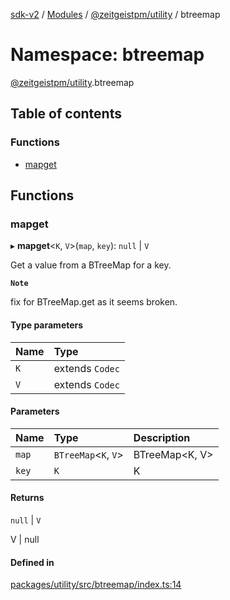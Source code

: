 [sdk-v2](../README.md) / [Modules](../modules.md) / [@zeitgeistpm/utility](zeitgeistpm_utility.md) / btreemap

# Namespace: btreemap

[@zeitgeistpm/utility](zeitgeistpm_utility.md).btreemap

## Table of contents

### Functions

- [mapget](zeitgeistpm_utility.btreemap.md#mapget)

## Functions

### mapget

▸ **mapget**<`K`, `V`\>(`map`, `key`): ``null`` \| `V`

Get a value from a BTreeMap for a key.

**`Note`**

fix for BTreeMap.get as it seems broken.

#### Type parameters

| Name | Type |
| :------ | :------ |
| `K` | extends `Codec` |
| `V` | extends `Codec` |

#### Parameters

| Name | Type | Description |
| :------ | :------ | :------ |
| `map` | `BTreeMap`<`K`, `V`\> | BTreeMap<K, V> |
| `key` | `K` | K |

#### Returns

``null`` \| `V`

V | null

#### Defined in

[packages/utility/src/btreemap/index.ts:14](https://github.com/zeitgeistpm/sdk-next/blob/037ec07/packages/utility/src/btreemap/index.ts#L14)
